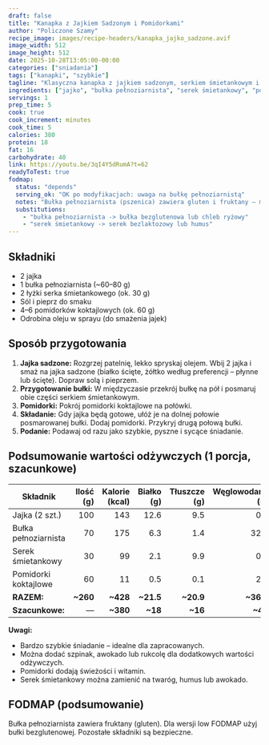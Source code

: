 ```yaml
---
draft: false
title: "Kanapka z Jajkiem Sadzonym i Pomidorkami"
author: "Policzone Szamy"
recipe_image: images/recipe-headers/kanapka_jajko_sadzone.avif
image_width: 512
image_height: 512
date: 2025-10-28T13:05:00-00:00
categories: ["sniadania"]
tags: ["kanapki", "szybkie"]
tagline: "Klasyczna kanapka z jajkiem sadzonym, serkiem śmietankowym i świeżymi pomidorkami – gotowa w 10 minut!"
ingredients: ["jajko", "bułka pełnoziarnista", "serek śmietankowy", "pomidorki koktajlowe"]
servings: 1
prep_time: 5
cook: true
cook_increment: minutes
cook_time: 5
calories: 380
protein: 18
fat: 16
carbohydrate: 40
link: https://youtu.be/3qI4Y5dRumA?t=62
readyToTest: true
fodmap:
  status: "depends"
  serving_ok: "OK po modyfikacjach: uwaga na bułkę pełnoziarnistą"
  notes: "Bułka pełnoziarnista (pszenica) zawiera gluten i fruktany – może być problematyczna. Jajka, serek śmietankowy (laktozowy, ale w małej ilości) i pomidorki koktajlowe są niskofodmap."
  substitutions:
    - "bułka pełnoziarnista -> bułka bezglutenowa lub chleb ryżowy"
    - "serek śmietankowy -> serek bezlaktozowy lub humus"
---
```


## Składniki
* 2 jajka
* 1 bułka pełnoziarnista (~60–80 g)
* 2 łyżki serka śmietankowego (ok. 30 g)
* Sól i pieprz do smaku
* 4–6 pomidorków koktajlowych (ok. 60 g)
* Odrobina oleju w sprayu (do smażenia jajek)

## Sposób przygotowania
1. **Jajka sadzone:** Rozgrzej patelnię, lekko spryskaj olejem. Wbij 2 jajka i smaż na jajka sadzone (białko ścięte, żółtko według preferencji – płynne lub ścięte). Dopraw solą i pieprzem.
2. **Przygotowanie bułki:** W międzyczasie przekrój bułkę na pół i posmaruj obie części serkiem śmietankowym.
3. **Pomidorki:** Pokrój pomidorki koktajlowe na połówki.
4. **Składanie:** Gdy jajka będą gotowe, ułóż je na dolnej połowie posmarowanej bułki. Dodaj pomidorki. Przykryj drugą połową bułki.
5. **Podanie:** Podawaj od razu jako szybkie, pyszne i sycące śniadanie.

## Podsumowanie wartości odżywczych (1 porcja, szacunkowe)

| Składnik               | Ilość (g) | Kalorie (kcal) | Białko (g) | Tłuszcze (g) | Węglowodany (g) |
|------------------------|----------:|---------------:|-----------:|-------------:|----------------:|
| Jajka (2 szt.)         | 100       | 143            | 12.6       | 9.5          | 0.7             |
| Bułka pełnoziarnista   | 70        | 175            | 6.3        | 1.4          | 32.2            |
| Serek śmietankowy      | 30        | 99             | 2.1        | 9.9          | 0.9             |
| Pomidorki koktajlowe   | 60        | 11             | 0.5        | 0.1          | 2.4             |
| **RAZEM:**             | **~260**  | **~428**       | **~21.5**  | **~20.9**    | **~36.2**       |
| **Szacunkowe:**        | —         | **~380**       | **~18**    | **~16**      | **~40**         |

**Uwagi:**
- Bardzo szybkie śniadanie – idealne dla zapracowanych.
- Można dodać szpinak, awokado lub rukcolę dla dodatkowych wartości odżywczych.
- Pomidorki dodają świeżości i witamin.
- Serek śmietankowy można zamienić na twaróg, humus lub awokado.

## FODMAP (podsumowanie)
Bułka pełnoziarnista zawiera fruktany (gluten). Dla wersji low FODMAP użyj bułki bezglutenowej. Pozostałe składniki są bezpieczne.
